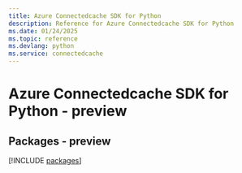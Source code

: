 ```yaml
---
title: Azure Connectedcache SDK for Python
description: Reference for Azure Connectedcache SDK for Python
ms.date: 01/24/2025
ms.topic: reference
ms.devlang: python
ms.service: connectedcache
---
```

# Azure Connectedcache SDK for Python - preview
## Packages - preview
[!INCLUDE [packages](connectedcache-index.md)]